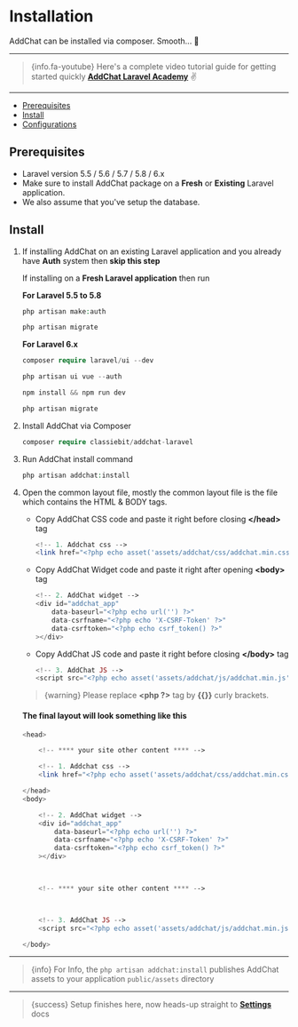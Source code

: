 # Installation

AddChat can be installed via composer. Smooth... 🍻

---

> {info.fa-youtube} Here's a complete video tutorial guide for getting started quickly **[AddChat Laravel Academy](https://classiebit.com/academy/addchat-laravel/getting-started)** ✌️

---

- [Prerequisites](#Prerequisites)
- [Install](#Install)
- [Configurations](#Configurations)


<a name="Prerequisites"></a>
## Prerequisites

* Laravel version 5.5 / 5.6 / 5.7 / 5.8 / 6.x
* Make sure to install AddChat package on a **Fresh** or **Existing** Laravel application. 
* We also assume that you've setup the database.


<a name="Install"></a>
## Install

1. If installing AddChat on an existing Laravel application and you already have **Auth** system then **skip this step**

    If installing on a **Fresh Laravel application** then run 

    **For Laravel 5.5 to 5.8**

    ```php
    php artisan make:auth

    php artisan migrate
    ```

    **For Laravel 6.x**

    ```php
    composer require laravel/ui --dev

    php artisan ui vue --auth

    npm install && npm run dev

    php artisan migrate
    ```

2. Install AddChat via Composer

    ```php
    composer require classiebit/addchat-laravel
    ```

3. Run AddChat install command

    ```php
    php artisan addchat:install
    ```

4. Open the common layout file, mostly the common layout file is the file which contains the HTML & BODY tags.

    - Copy AddChat CSS code and paste it right before closing **&lt;/head&gt;** tag

        ```php
        <!-- 1. Addchat css -->
        <link href="<?php echo asset('assets/addchat/css/addchat.min.css') ?>">
        ```
    
    - Copy AddChat Widget code and paste it right after opening **&lt;body&gt;** tag

        ```php
        <!-- 2. AddChat widget -->
        <div id="addchat_app" 
            data-baseurl="<?php echo url('') ?>"
            data-csrfname="<?php echo 'X-CSRF-Token' ?>"
            data-csrftoken="<?php echo csrf_token() ?>"
        ></div>
        ```

    - Copy AddChat JS code and paste it right before closing **&lt;/body&gt;** tag

        ```php
        <!-- 3. AddChat JS -->
        <script src="<?php echo asset('assets/addchat/js/addchat.min.js') ?>"></script>
        ```

    >{warning} Please replace **&lt;php ?>** tag by **{{}}** curly brackets.


    #### The final layout will look something like this

    ```php
    <head>

        <!-- **** your site other content **** -->

        <!-- 1. Addchat css -->
        <link href="<?php echo asset('assets/addchat/css/addchat.min.css') ?>">

    </head>
    <body>

        <!-- 2. AddChat widget -->
        <div id="addchat_app" 
            data-baseurl="<?php echo url('') ?>"
            data-csrfname="<?php echo 'X-CSRF-Token' ?>"
            data-csrftoken="<?php echo csrf_token() ?>"
        ></div>


        
        <!-- **** your site other content **** -->



        <!-- 3. AddChat JS -->
        <script src="<?php echo asset('assets/addchat/js/addchat.min.js') ?>"></script>

    </body>
    ```

---

>{info} For Info, the `php artisan addchat:install` publishes AddChat assets to your application `public/assets` directory

---

>{success} Setup finishes here, now heads-up straight to **[Settings](/{{route}}/{{version}}/admin/settings)** docs

